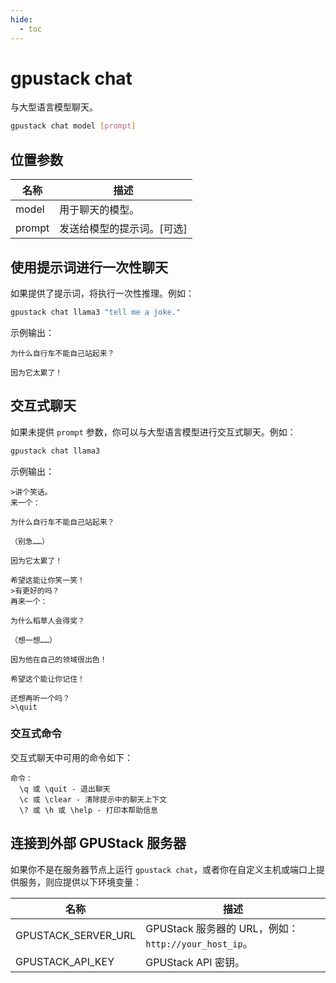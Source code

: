 ```yaml
---
hide:
  - toc
---
```


# gpustack chat

与大型语言模型聊天。

```bash
gpustack chat model [prompt]
```

## 位置参数

| 名称   | 描述                           |
| ------ | ------------------------------ |
| model  | 用于聊天的模型。               |
| prompt | 发送给模型的提示词。[可选]     |

## 使用提示词进行一次性聊天

如果提供了提示词，将执行一次性推理。例如：

```bash
gpustack chat llama3 "tell me a joke."
```

示例输出：

```
为什么自行车不能自己站起来？

因为它太累了！
```

## 交互式聊天

如果未提供 `prompt` 参数，你可以与大型语言模型进行交互式聊天。例如：

```bash
gpustack chat llama3
```

示例输出：

```
>讲个笑话。
来一个：

为什么自行车不能自己站起来？

（别急……）

因为它太累了！

希望这能让你笑一笑！
>有更好的吗？
再来一个：

为什么稻草人会得奖？

（想一想……）

因为他在自己的领域很出色！

希望这个能让你记住！

还想再听一个吗？
>\quit
```

### 交互式命令

交互式聊天中可用的命令如下：

```
命令：
  \q 或 \quit - 退出聊天
  \c 或 \clear - 清除提示中的聊天上下文
  \? 或 \h 或 \help - 打印本帮助信息
```

## 连接到外部 GPUStack 服务器

如果你不是在服务器节点上运行 `gpustack chat`，或者你在自定义主机或端口上提供服务，则应提供以下环境变量：

| 名称                | 描述                                                  |
| ------------------- | ----------------------------------------------------- |
| GPUSTACK_SERVER_URL | GPUStack 服务器的 URL，例如：`http://your_host_ip`。 |
| GPUSTACK_API_KEY    | GPUStack API 密钥。                                   |